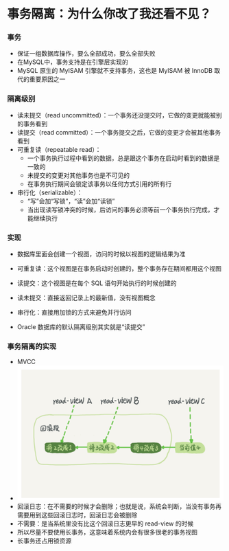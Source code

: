 # 事务隔离：为什么你改了我还看不见？



### 事务

- 保证一组数据库操作，要么全部成功，要么全部失败
- 在MySQL中，事务支持是在引擎层实现的
- MySQL 原生的 MyISAM 引擎就不支持事务，这也是 MyISAM 被 InnoDB 取代的重要原因之一



### 隔离级别

- 读未提交（read uncommitted）：一个事务还没提交时，它做的变更就能被别的事务看到
- 读提交（read committed）：一个事务提交之后，它做的变更才会被其他事务看到
- 可重复读（repeatable read）：
  - 一个事务执行过程中看到的数据，总是跟这个事务在启动时看到的数据是一致的
  - 未提交的变更对其他事务也是不可见的
  - 在事务执行期间会锁定该事务以任何方式引用的所有行
- 串行化（serializable）：
  - “写”会加“写锁”，“读”会加“读锁”
  - 当出现读写锁冲突的时候，后访问的事务必须等前一个事务执行完成，才能继续执行



### 实现

- 数据库里面会创建一个视图，访问的时候以视图的逻辑结果为准
- 可重复读：这个视图是在事务启动时创建的，整个事务存在期间都用这个视图
- 读提交：这个视图是在每个 SQL 语句开始执行的时候创建的
- 读未提交：直接返回记录上的最新值，没有视图概念
- 串行化：直接用加锁的方式来避免并行访问



- Oracle 数据库的默认隔离级别其实就是“读提交”



### 事务隔离的实现

- MVCC
- ![](image/事务回滚.png)
- 回滚日志：在不需要的时候才会删除；也就是说，系统会判断，当没有事务再需要用到这些回滚日志时，回滚日志会被删除
- 不需要：是当系统里没有比这个回滚日志更早的 read-view 的时候
- 所以尽量不要使用长事务，这意味着系统内会有很多很老的事务视图
- 长事务还占用锁资源

